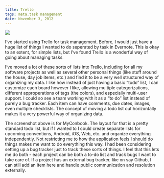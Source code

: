 ```yaml
---
title: Trello
tags: meta,task management
date: November 3, 2012
---
```

<img src="assets/2012-11-03-trello.png" class="img-fluid">

I’ve started using Trello for task management. Before, I would just have a huge list of things I wanted to do seperated by task in Evernote. This is okay to an extent, for simple lists, but I’ve found Trello is a wonderful way of going about managing tasks.

I’ve moved a lot of these sorts of lists into Trello, including for all my software projects as well as several other personal things (like stuff around the house, day job items, etc.) and find it to be a very well structured way of organizing my data. I like how instead of just having a basic “todo” list, I can customize each board however I like, allowing multiple categorizations, different approperations of tags (the colors), and especially multi-user support. I could so see a team working with it as a “to do” list instead of purely a bug tracker. Each item can have comments, due dates, images, even multiple checklists. The concept of moving a todo list out horizontally makes it a very powerful way of organizing data.

The screenshot above is for MyConbook. The layout for that is a pretty standard todo list, but if I wanted to I could create separate lists for upcoming conventions, Android, iOS, Web, etc. and organize everything independently. Not restricting me to how the application feels I should do things makes me want to do everything this way. I had been considering setting up a bug tracker just to track these sorts of things. I feel that this lets me do both - each project can be both a to-do list and track bugs I want to take care of. If a project has an external bug tracker, like on say Github, I can still add an item here and handle public communication and resolution externally.
